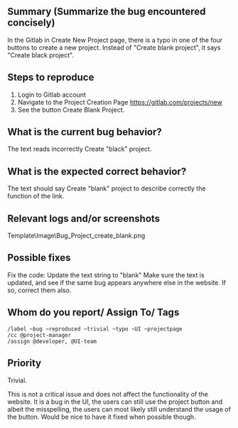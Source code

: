 ## Summary (Summarize the bug encountered concisely)

In the Gitlab in Create New Project page, there is a typo in one of the four buttons to create a new project. Instead of "Create blank project", it says "Create black project".

## Steps to reproduce

1.  Login to Gitlab account
2.  Navigate to the Project Creation Page https://gitlab.com/projects/new
3.  See the button Create Blank Project.

## What is the current bug behavior?

The text reads incorrectly Create "black" project.

## What is the expected correct behavior?

The text should say Create "blank" project to describe correctly the function of the link.

## Relevant logs and/or screenshots

Template\Image\Bug_Project_create_blank.png

<!--- Code from the console where the bug would be:
<a href="#blank_project" data-testid="panel-link" data-qa-panel-name="blank_project" class="new-namespace-panel gl-flex gl-w-full gl-shrink-0 gl-flex-col gl-items-center gl-rounded-base gl-border-1 gl-border-solid gl-border-gray-100 gl-px-3 gl-py-6 hover:!gl-no-underline lg:gl-flex-row"><div class="new-namespace-panel-illustration gl-flex gl-shrink-0 gl-justify-center"><img aria-hidden="" src="/assets/webpack/project-create-new-sm.d02514e7.svg"></div> <div class="gl-pl-4"><h3 class="gl-text-size-h2 gl-text-inherit">
Create blank project
</h3> <p class="gl-text-gray-900">
Create a blank project to store your files, plan your work, and collaborate on code, among other things.
 </p></div></a> -->

## Possible fixes

Fix the code: Update the text string to "blank"
Make sure the text is updated, and see if the same bug appears anywhere else in the website. If so, correct them also.

<!--- Code from the console where the bug would be:
<a href="#blank_project" data-testid="panel-link" data-qa-panel-name="blank_project" class="new-namespace-panel gl-flex gl-w-full gl-shrink-0 gl-flex-col gl-items-center gl-rounded-base gl-border-1 gl-border-solid gl-border-gray-100 gl-px-3 gl-py-6 hover:!gl-no-underline lg:gl-flex-row"><div class="new-namespace-panel-illustration gl-flex gl-shrink-0 gl-justify-center"><img aria-hidden="" src="/assets/webpack/project-create-new-sm.d02514e7.svg"></div> <div class="gl-pl-4"><h3 class="gl-text-size-h2 gl-text-inherit">
Create blank project
</h3> <p class="gl-text-gray-900">
Create a blank project to store your files, plan your work, and collaborate on code, among other things.
 </p></div></a> -->

## Whom do you report/ Assign To/ Tags

    /label ~bug ~reproduced ~trivial ~typo ~UI ~projectpage
    /cc @project-manager
    /assign @developer, @UI-team

## Priority

Trivial.

This is not a critical issue and does not affect the functionality of the website. It is a bug in the UI, the users can still use the project button and albeit the misspelling, the users can most likely still understand the usage of the button. Would be nice to have it fixed when possible though.
